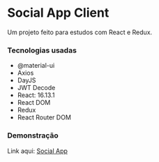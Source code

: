 # Social App Client

Um projeto feito para estudos com React e Redux.

### Tecnologias usadas

- @material-ui
- Axios
- DayJS
- JWT Decode
- React: 16.13.1
- React DOM
- Redux
- React Router DOM

### Demonstração

Link aqui: [Social App](https://social-app-32027.web.app)